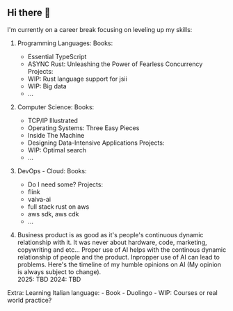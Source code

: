 ## Hi there 👋

I'm currently on a career break focusing on leveling up my skills:

1. Programming Languages:
   Books:
    - Essential TypeScript
    - ASYNC Rust: Unleashing the Power of Fearless Concurrency 
   Projects:
    - WIP: Rust language support for jsii
    - WIP: Big data
    - ...

3. Computer Science:
   Books:
    - TCP/IP Illustrated
    - Operating Systems: Three Easy Pieces
    - Inside The Machine
    - Designing Data-Intensive Applications
   Projects:
    - WIP: Optimal search
    - ...

4. DevOps - Cloud:
   Books:
     - Do I need some?
   Projects:
     - flink
     - vaiva-ai
     - full stack rust on aws
     - aws sdk, aws cdk
     - ...

6. Business product is as good as it's people's continuous dynamic relationship with it. It was never about hardware, code, marketing, copywriting and etc...
   Proper use of AI helps with the continous dynamic relationship of people and the product. Inpropper use of AI can lead to problems. 
   Here's the timeline of my humble opinions on AI (My opinion is always subject to change).     
     2025: TBD
     2024: TBD


Extra: Learning Italian language:
    - Book
    - Duolingo
    - WIP: Courses or real world practice?
